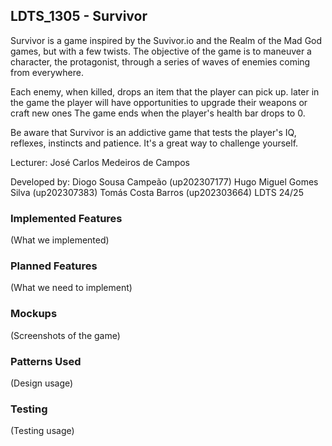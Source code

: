 ## LDTS_1305 - Survivor
Survivor is a game inspired by the Suvivor.io and the Realm of the Mad God games, but with a few twists. The objective of the game is to maneuver a character, the protagonist, through a series of waves of enemies coming from everywhere.

Each enemy, when killed, drops an item that the player can pick up. later in the game the player will have opportunities to upgrade their weapons or craft new ones The game ends when the player's health bar drops to 0.

Be aware that Survivor is an addictive game that tests the player's IQ, reflexes, instincts and patience. It's a great way to challenge yourself.

Lecturer:
José Carlos Medeiros de Campos 

Developed by:
Diogo Sousa Campeão (up202307177)
Hugo Miguel Gomes Silva (up202307383)
Tomás Costa Barros (up202303664)
LDTS 24/25

### Implemented Features
(What we implemented)

### Planned Features
(What we need to implement)

### Mockups
(Screenshots of the game)

### Patterns Used
(Design usage)

### Testing
(Testing usage)
